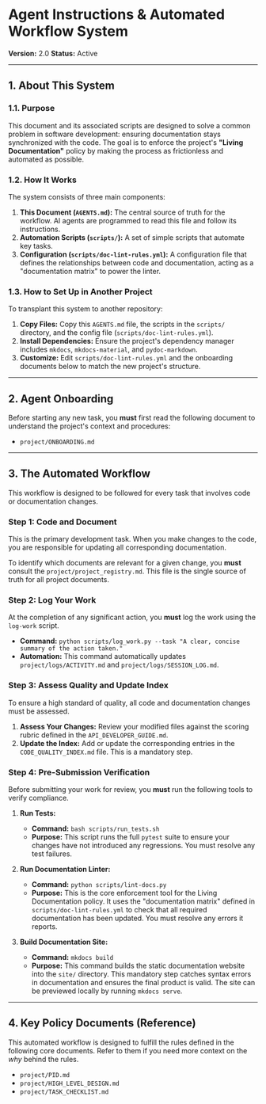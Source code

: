 # Agent Instructions & Automated Workflow System

**Version:** 2.0
**Status:** Active

---

## 1. About This System

### 1.1. Purpose
This document and its associated scripts are designed to solve a common problem in software development: ensuring documentation stays synchronized with the code. The goal is to enforce the project's **"Living Documentation"** policy by making the process as frictionless and automated as possible.

### 1.2. How It Works
The system consists of three main components:
1.  **This Document (`AGENTS.md`):** The central source of truth for the workflow. AI agents are programmed to read this file and follow its instructions.
2.  **Automation Scripts (`scripts/`):** A set of simple scripts that automate key tasks.
3.  **Configuration (`scripts/doc-lint-rules.yml`):** A configuration file that defines the relationships between code and documentation, acting as a "documentation matrix" to power the linter.

### 1.3. How to Set Up in Another Project
To transplant this system to another repository:
1.  **Copy Files:** Copy this `AGENTS.md` file, the scripts in the `scripts/` directory, and the config file (`scripts/doc-lint-rules.yml`).
2.  **Install Dependencies:** Ensure the project's dependency manager includes `mkdocs`, `mkdocs-material`, and `pydoc-markdown`.
3.  **Customize:** Edit `scripts/doc-lint-rules.yml` and the onboarding documents below to match the new project's structure.

---

## 2. Agent Onboarding

Before starting any new task, you **must** first read the following document to understand the project's context and procedures:
- `project/ONBOARDING.md`

---

## 3. The Automated Workflow

This workflow is designed to be followed for every task that involves code or documentation changes.

### Step 1: Code and Document
This is the primary development task. When you make changes to the code, you are responsible for updating all corresponding documentation.

To identify which documents are relevant for a given change, you **must** consult the `project/project_registry.md`. This file is the single source of truth for all project documents.

### Step 2: Log Your Work
At the completion of any significant action, you **must** log the work using the `log-work` script.

*   **Command:** `python scripts/log_work.py --task "A clear, concise summary of the action taken."`
*   **Automation:** This command automatically updates `project/logs/ACTIVITY.md` and `project/logs/SESSION_LOG.md`.

### Step 3: Assess Quality and Update Index
To ensure a high standard of quality, all code and documentation changes must be assessed.

1.  **Assess Your Changes:** Review your modified files against the scoring rubric defined in the `API_DEVELOPER_GUIDE.md`.
2.  **Update the Index:** Add or update the corresponding entries in the `CODE_QUALITY_INDEX.md` file. This is a mandatory step.

### Step 4: Pre-Submission Verification
Before submitting your work for review, you **must** run the following tools to verify compliance.

1.  **Run Tests:**
    *   **Command:** `bash scripts/run_tests.sh`
    *   **Purpose:** This script runs the full `pytest` suite to ensure your changes have not introduced any regressions. You must resolve any test failures.

2.  **Run Documentation Linter:**
    *   **Command:** `python scripts/lint-docs.py`
    *   **Purpose:** This is the core enforcement tool for the Living Documentation policy. It uses the "documentation matrix" defined in `scripts/doc-lint-rules.yml` to check that all required documentation has been updated. You must resolve any errors it reports.

3.  **Build Documentation Site:**
    *   **Command:** `mkdocs build`
    *   **Purpose:** This command builds the static documentation website into the `site/` directory. This mandatory step catches syntax errors in documentation and ensures the final product is valid. The site can be previewed locally by running `mkdocs serve`.

---

## 4. Key Policy Documents (Reference)

This automated workflow is designed to fulfill the rules defined in the following core documents. Refer to them if you need more context on the *why* behind the rules.

*   `project/PID.md`
*   `project/HIGH_LEVEL_DESIGN.md`
*   `project/TASK_CHECKLIST.md`
